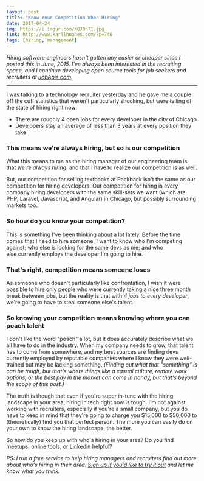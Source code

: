 ```yaml
---
layout: post
title: "Know Your Competition When Hiring"
date: 2017-04-24
img: https://i.imgur.com/XQJOn7I.jpg
link: http://www.karllhughes.com/?p=746
tags: [hiring, management]
---
```

*Hiring software engineers hasn't gotten any easier or cheaper since I posted this in June, 2015. I've always been interested in the recruiting space, and I continue developing open source tools for job seekers and recruiters at [JobApis.com](https://www.jobapis.com/).*

-----

I was talking to a technology recruiter yesterday and he gave me a couple off the cuff statistics that weren't particularly shocking, but were telling of the state of hiring right now:

- There are roughly 4 open jobs for every developer in the city of Chicago
- Developers stay an average of less than 3 years at every position they take

### This means we're always hiring, but so is our competition

What this means to me as the hiring manager of our engineering team is that _we're always hiring_, and that I have to realize our competition is as well.

But, our competition for selling textbooks at Packback isn't the same as our competition for hiring developers. Our competition for hiring is every company hiring developers with the same skill-sets we want (which are PHP, Laravel, Javascript, and Angular) in Chicago, but possibly surrounding markets too.

### So how do you know your competition?

This is something I've been thinking about a lot lately. Before the time comes that I need to hire someone, I want to know who I'm competing against; who else is looking for the same devs as me; and who else currently employs the developer I'm going to hire.

### That's right, competition means someone loses

As someone who doesn't particularly like confrontation, I wish it were possible to hire only people who were currently taking a nice three month break between jobs, but the reality is that with _4 jobs to every developer_, we're going to have to steal someone else's talent.

### So knowing your competition means knowing where you can poach talent

I don't like the word "poach" a lot, but it does accurately describe what we all have to do in the industry. When my company needs to grow, that talent has to come from somewhere, and my best sources are finding devs currently employed by reputable companies where I know they were well-trained but may be lacking something. _(Finding out what that "something" is can be tough, but that's where things like a casual culture, remote work options, or the best pay in the market can come in handy, but that's beyond the scope of this post.)_

The truth is though that even if you're super in-tune with the hiring landscape in your area, hiring in tech right now is tough. I'm not against working with recruiters, especially if you're a small company, but you do have to keep in mind that they're going to charge you $15,000 to $50,000 to (theoretically) find you that perfect person. The more you can easily do on your own to know the hiring landscape, the better.

So how do you keep up with who's hiring in your area? Do you find meetups, online tools, or Linkedin helpful?

_PS: I run a free service to help hiring managers and recruiters find out more about who's hiring in their area. [Sign up if you'd like to try it out](https://www.jobstomail.com/) and let me know what you think._
